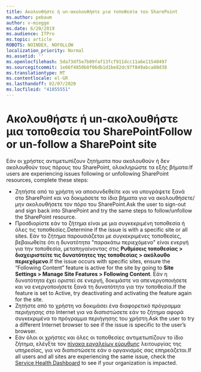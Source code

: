```yaml
---
title: Ακολουθήστε ή un-ακολουθήστε μια τοποθεσία του SharePoint
ms.author: pebaum
author: v-miegge
ms.date: 6/20/2019
ms.audience: ITPro
ms.topic: article
ROBOTS: NOINDEX, NOFOLLOW
localization_priority: Normal
ms.assetid: ''
ms.openlocfilehash: 5da73df5e7b09faf13fcf911dcc11a6e11540497
ms.sourcegitcommit: 1e66f4850b0f06db1d1be82dc97f849abca80d38
ms.translationtype: MT
ms.contentlocale: el-GR
ms.lasthandoff: 02/07/2020
ms.locfileid: "41855551"
---
```

# <a name="follow-or-un-follow-a-sharepoint-site"></a><span data-ttu-id="ecdf0-102">Ακολουθήστε ή un-ακολουθήστε μια τοποθεσία του SharePoint</span><span class="sxs-lookup"><span data-stu-id="ecdf0-102">Follow or un-follow a SharePoint site</span></span>

<span data-ttu-id="ecdf0-103">Εάν οι χρήστες αντιμετωπίζουν ζητήματα που ακολουθούν ή δεν ακολουθούν τους πόρους του SharePoint, ολοκληρώστε τα εξής βήματα:</span><span class="sxs-lookup"><span data-stu-id="ecdf0-103">If users are experiencing issues following or unfollowing SharePoint resources, complete these steps:</span></span>

* <span data-ttu-id="ecdf0-104">Ζητήστε από το χρήστη να αποσυνδεθείτε και να υπογράψετε ξανά στο SharePoint και να δοκιμάσετε τα ίδια βήματα για να ακολουθήσετε/μην ακολουθήσετε τον πόρο του SharePoint.</span><span class="sxs-lookup"><span data-stu-id="ecdf0-104">Ask the user to sign-out and sign back into SharePoint and try the same steps to follow/unfollow the SharePoint resource.</span></span>
* <span data-ttu-id="ecdf0-105">Προσδιορίστε εάν το ζήτημα είναι με μια συγκεκριμένη τοποθεσία ή όλες τις τοποθεσίες.</span><span class="sxs-lookup"><span data-stu-id="ecdf0-105">Determine if the issue is with a specific site or all sites.</span></span> <span data-ttu-id="ecdf0-106">Εάν το ζήτημα παρουσιάζεται με συγκεκριμένες τοποθεσίες, βεβαιωθείτε ότι η δυνατότητα "παρακάτω περιεχόμενο" είναι ενεργή για την τοποθεσία, μεταπηγαίνοντας στις **Ρυθμίσεις τοποθεσίας > διαχειριστείτε τις δυνατότητες της τοποθεσίας > ακόλουθο περιεχόμενο**.</span><span class="sxs-lookup"><span data-stu-id="ecdf0-106">If the issue occurs with specific sites, ensure the “Following Content” feature is active for the site by going to **Site Settings > Manage Site Features > Following Content**.</span></span> <span data-ttu-id="ecdf0-107">Εάν η δυνατότητα έχει οριστεί σε ενεργή, δοκιμάστε να απενεργοποιήσετε και να ενεργοποιήσετε ξανά τη δυνατότητα για την τοποθεσία.</span><span class="sxs-lookup"><span data-stu-id="ecdf0-107">If the feature is set to Active, try deactivating and activating the feature again for the site.</span></span>
* <span data-ttu-id="ecdf0-108">Ζητήστε από το χρήστη να δοκιμάσει ένα διαφορετικό πρόγραμμα περιήγησης στο Internet για να διαπιστώσετε εάν το ζήτημα αφορά συγκεκριμένα το πρόγραμμα περιήγησης του χρήστη.</span><span class="sxs-lookup"><span data-stu-id="ecdf0-108">Ask the user to try a different Internet browser to see if the issue is specific to the user’s browser.</span></span>
* <span data-ttu-id="ecdf0-109">Εάν όλοι οι χρήστες και όλες οι τοποθεσίες αντιμετωπίζουν το ίδιο ζήτημα, ελέγξτε τον [πίνακα εργαλείων εύρυθμης](https://admin.microsoft.com/AdminPortal/Home#/servicehealth) λειτουργίας της υπηρεσίας, για να διαπιστώσετε εάν ο οργανισμός σας επηρεάζεται.</span><span class="sxs-lookup"><span data-stu-id="ecdf0-109">If all users and all sites are experiencing the same issue, check the [Service Health Dashboard](https://admin.microsoft.com/AdminPortal/Home#/servicehealth) to see if your organization is impacted.</span></span>

